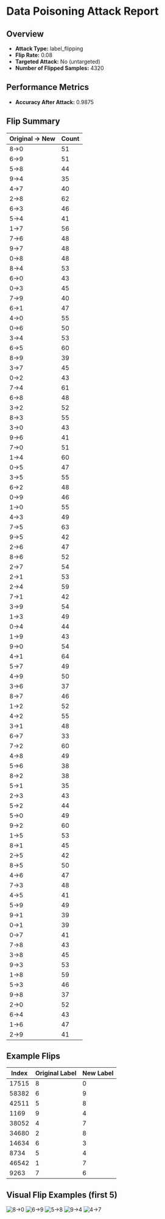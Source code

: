 # Data Poisoning Attack Report

## Overview

- **Attack Type:** label_flipping
- **Flip Rate:** 0.08
- **Targeted Attack:** No (untargeted)
- **Number of Flipped Samples:** 4320

## Performance Metrics

- **Accuracy After Attack:** 0.9875

## Flip Summary

| Original -> New | Count |
|-----------------|-------|
| 8->0 | 51 |
| 6->9 | 51 |
| 5->8 | 44 |
| 9->4 | 35 |
| 4->7 | 40 |
| 2->8 | 62 |
| 6->3 | 46 |
| 5->4 | 41 |
| 1->7 | 56 |
| 7->6 | 48 |
| 9->7 | 48 |
| 0->8 | 48 |
| 8->4 | 53 |
| 6->0 | 43 |
| 0->3 | 45 |
| 7->9 | 40 |
| 6->1 | 47 |
| 4->0 | 55 |
| 0->6 | 50 |
| 3->4 | 53 |
| 6->5 | 60 |
| 8->9 | 39 |
| 3->7 | 45 |
| 0->2 | 43 |
| 7->4 | 61 |
| 6->8 | 48 |
| 3->2 | 52 |
| 8->3 | 55 |
| 3->0 | 43 |
| 9->6 | 41 |
| 7->0 | 51 |
| 1->4 | 60 |
| 0->5 | 47 |
| 3->5 | 55 |
| 6->2 | 48 |
| 0->9 | 46 |
| 1->0 | 55 |
| 4->3 | 49 |
| 7->5 | 63 |
| 9->5 | 42 |
| 2->6 | 47 |
| 8->6 | 52 |
| 2->7 | 54 |
| 2->1 | 53 |
| 2->4 | 59 |
| 7->1 | 42 |
| 3->9 | 54 |
| 1->3 | 49 |
| 0->4 | 44 |
| 1->9 | 43 |
| 9->0 | 54 |
| 4->1 | 64 |
| 5->7 | 49 |
| 4->9 | 50 |
| 3->6 | 37 |
| 8->7 | 46 |
| 1->2 | 52 |
| 4->2 | 55 |
| 3->1 | 48 |
| 6->7 | 33 |
| 7->2 | 60 |
| 4->8 | 49 |
| 5->6 | 38 |
| 8->2 | 38 |
| 5->1 | 35 |
| 2->3 | 43 |
| 5->2 | 44 |
| 5->0 | 49 |
| 9->2 | 60 |
| 1->5 | 53 |
| 8->1 | 45 |
| 2->5 | 42 |
| 8->5 | 50 |
| 4->6 | 47 |
| 7->3 | 48 |
| 4->5 | 41 |
| 5->9 | 49 |
| 9->1 | 39 |
| 0->1 | 39 |
| 0->7 | 41 |
| 7->8 | 43 |
| 3->8 | 45 |
| 9->3 | 53 |
| 1->8 | 59 |
| 5->3 | 46 |
| 9->8 | 37 |
| 2->0 | 52 |
| 6->4 | 43 |
| 1->6 | 47 |
| 2->9 | 41 |

## Example Flips

| Index | Original Label | New Label |
|--------|----------------|-----------|
| 17515 | 8 | 0 |
| 58382 | 6 | 9 |
| 42511 | 5 | 8 |
| 1169 | 9 | 4 |
| 38052 | 4 | 7 |
| 34680 | 2 | 8 |
| 14634 | 6 | 3 |
| 8734 | 5 | 4 |
| 46542 | 1 | 7 |
| 9263 | 7 | 6 |

## Visual Flip Examples (first 5)

![8->0](flipped_samples/sample_0_8_to_0.png)
![6->9](flipped_samples/sample_1_6_to_9.png)
![5->8](flipped_samples/sample_2_5_to_8.png)
![9->4](flipped_samples/sample_3_9_to_4.png)
![4->7](flipped_samples/sample_4_4_to_7.png)

